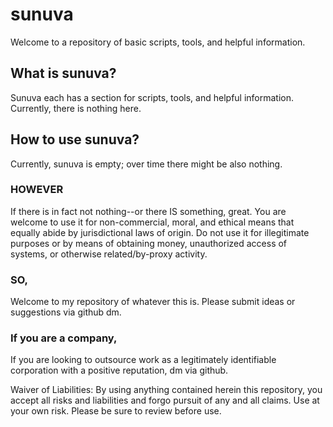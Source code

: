 # sunuva
Welcome to a repository of basic scripts, tools, and helpful information.

## What is sunuva?
Sunuva each has a section for scripts, tools, and helpful information. Currently, there is nothing here. 

## How to use sunuva?
Currently, sunuva is empty; over time there might be also nothing.

### HOWEVER
If there is in fact not nothing--or there IS something, great. You are welcome to use it for non-commercial, moral, and ethical means that equally abide by jurisdictional laws of origin. Do not use it for illegitimate purposes or by means of obtaining money, unauthorized access of systems, or otherwise related/by-proxy activity.

### SO,
Welcome to my repository of whatever this is. Please submit ideas or suggestions via github dm.

### If you are a company,
If you are looking to outsource work as a legitimately identifiable corporation with a positive reputation, dm via github.

Waiver of Liabilities:
By using anything contained herein this repository, you accept all risks and liabilities and forgo pursuit of any and all claims. Use at your own risk. Please be sure to review before use.
